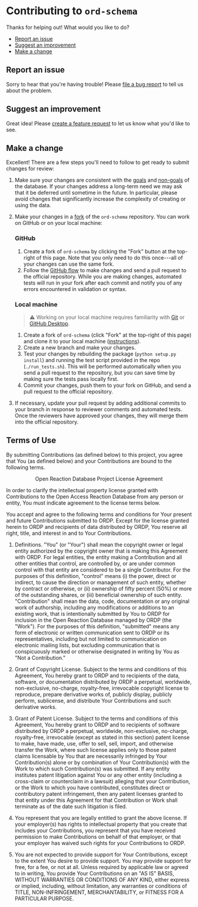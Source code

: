 # Contributing to `ord-schema`

Thanks for helping out! What would you like to do?

* [Report an issue](#report-an-issue)
* [Suggest an improvement](#suggest-an-improvement)
* [Make a change](#make-a-change)

## Report an issue

Sorry to hear that you're having trouble!
Please [file a bug report](https://github.com/Open-Reaction-Database/ord-schema/issues/new?assignees=&labels=bug&template=bug_report.md&title=)
to tell us about the problem.

## Suggest an improvement

Great idea!
Please [create a feature request](https://github.com/Open-Reaction-Database/ord-schema/issues/new?assignees=&labels=enhancement&template=feature_request.md&title=)
to let us know what you'd like to see.

## Make a change

Excellent! There are a few steps you'll need to follow to get ready to submit changes for review:

1. Make sure your changes are consistent with
   the [goals](https://ord-schema.readthedocs.io/en/latest/overview.html#goals)
   and [non-goals](https://ord-schema.readthedocs.io/en/latest/overview.html#non-goals) of the database. If your changes
   address a long-term need we may ask that it be deferred until sometime in the future. In particular, please avoid
   changes that significantly increase the complexity of creating or using the data.
1. Make your changes in
   a [fork](https://help.github.com/en/github/collaborating-with-issues-and-pull-requests/about-forks)
   of the `ord-schema` repository. You can work on GitHub or on your local machine:

   ### GitHub

    1. Create a fork of `ord-schema` by clicking the "Fork" button at the top-right of this page.
       Note that you only need to do this once---all of your changes can use the same fork.
    1. Follow
       the [GitHub flow](https://help.github.com/en/github/collaborating-with-issues-and-pull-requests/github-flow)
       to make changes and send a pull request to the official repository. While you are making
       changes, automated tests will run in your fork after each commit and notify you of any errors encountered in
       validation or syntax.

   ### Local machine

   > :warning: Working on your local machine requires familiarity with
   > [Git](https://git-scm.com/) or [GitHub Desktop](https://desktop.github.com/).

    1. Create a fork of `ord-schema` (click "Fork" at the top-right of this page) and clone it to your local machine
       ([instructions](https://help.github.com/en/github/getting-started-with-github/fork-a-repo)).
    1. Create a new branch and make your changes.
    1. Test your changes by rebuilding the package (`python setup.py install`) and running the test script provided
       in the repo (`./run_tests.sh`). This will be performed automatically when you send a pull request to the
       repository, but you can save time by making sure the tests pass locally first.
    1. Commit your changes, push them to your fork on GitHub, and send a pull request to the
       official repository.

1. If necessary, update your pull request by adding additional commits to your branch in response to
   reviewer comments and automated tests. Once the reviewers have approved your changes, they will merge
   them into the official repository.

## Terms of Use

By submitting Contributions (as defined below) to this project, you agree that
You (as defined below) and your Contributions are bound to the following terms.

<p align="center">Open Reaction Database Project License Agreement</p> 

In order to clarify the intellectual property license granted with Contributions
to the Open Access Reaction Database from any person or entity, You must
indicate agreement to the license terms below.

You accept and agree to the following terms and conditions for Your present and
future Contributions submitted to ORDP. Except for the license granted herein to
ORDP and recipients of data distributed by ORDP, You reserve all right, title,
and interest in and to Your Contributions.

1. Definitions. "You" (or "Your") shall mean the copyright owner or legal entity
   authorized by the copyright owner that is making this Agreement with ORDP. For
   legal entities, the entity making a Contribution and all other entities that
   control, are controlled by, or are under common control with that entity are
   considered to be a single Contributor. For the purposes of this definition,
   "control" means (i) the power, direct or indirect, to cause the direction or
   management of such entity, whether by contract or otherwise, or (ii) ownership
   of fifty percent (50%) or more of the outstanding shares, or (iii) beneficial
   ownership of such entity. "Contribution" shall mean the data, code,
   documentation or any original work of authorship, including any modifications or
   additions to an existing work, that is intentionally submitted by You to ORDP
   for inclusion in the Open Reaction Database managed by ORDP (the "Work"). For
   the purposes of this definition, "submitted" means any form of electronic or
   written communication sent to ORDP or its representatives, including but not
   limited to communication on electronic mailing lists, but excluding
   communication that is conspicuously marked or otherwise designated in writing by
   You as "Not a Contribution."

2. Grant of Copyright License. Subject to the terms and conditions of this
   Agreement, You hereby grant to ORDP and to recipients of the data, software, or
   documentation distributed by ORDP a perpetual, worldwide, non-exclusive,
   no-charge, royalty-free, irrevocable copyright license to reproduce, prepare
   derivative works of, publicly display, publicly perform, sublicense, and
   distribute Your Contributions and such derivative works.

3. Grant of Patent License. Subject to the terms and conditions of this
   Agreement, You hereby grant to ORDP and to recipients of software distributed by
   ORDP a perpetual, worldwide, non-exclusive, no-charge, royalty-free, irrevocable
   (except as stated in this section) patent license to make, have made, use, offer
   to sell, sell, import, and otherwise transfer the Work, where such license
   applies only to those patent claims licensable by You that are necessarily
   infringed by Your Contribution(s) alone or by combination of Your
   Contribution(s) with the Work to which such Contribution(s) was submitted. If
   any entity institutes patent litigation against You or any other entity
   (including a cross-claim or counterclaim in a lawsuit) alleging that your
   Contribution, or the Work to which you have contributed, constitutes direct or
   contributory patent infringement, then any patent licenses granted to that
   entity under this Agreement for that Contribution or Work shall terminate as of
   the date such litigation is filed.

4. You represent that you are legally entitled to grant the above license. If
   your employer(s) has rights to intellectual property that you create that
   includes your Contributions, you represent that you have received permission to
   make Contributions on behalf of that employer, or that your employer has waived
   such rights for your Contributions to ORDP.

5. You are not expected to provide support for Your Contributions, except to the
   extent You desire to provide support. You may provide support for free, for a
   fee, or not at all. Unless required by applicable law or agreed to in writing,
   You provide Your Contributions on an "AS IS" BASIS, WITHOUT WARRANTIES OR
   CONDITIONS OF ANY KIND, either express or implied, including, without
   limitation, any warranties or conditions of TITLE, NON-INFRINGEMENT,
   MERCHANTABILITY, or FITNESS FOR A PARTICULAR PURPOSE.
